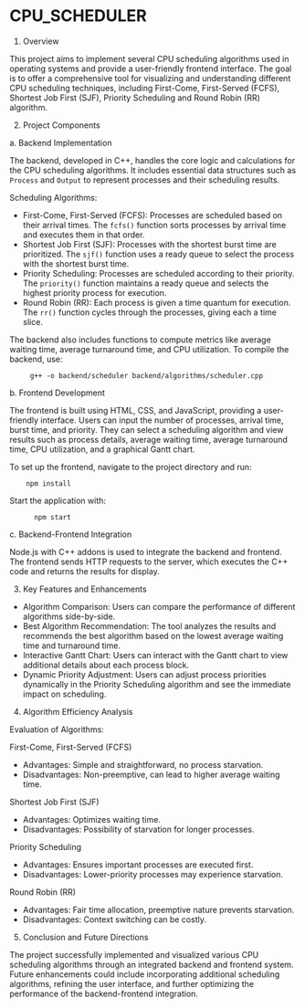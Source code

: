 # CPU_SCHEDULER

1. Overview
   
This project aims to implement several CPU scheduling algorithms used in operating systems and provide a user-friendly frontend interface. The goal is to offer a comprehensive tool for visualizing and understanding different CPU scheduling techniques, including First-Come, First-Served (FCFS), Shortest Job First (SJF), Priority Scheduling and Round Robin (RR) algorithm.

2. Project Components

a. Backend Implementation

The backend, developed in C++, handles the core logic and calculations for the CPU scheduling algorithms. It includes essential data structures such as `Process` and `Output` to represent processes and their scheduling results.

Scheduling Algorithms:

- First-Come, First-Served (FCFS):
  Processes are scheduled based on their arrival times. The `fcfs()` function sorts processes by arrival time and executes them in that order.
- Shortest Job First (SJF):
  Processes with the shortest burst time are prioritized. The `sjf()` function uses a ready queue to select the process with the shortest burst time.
- Priority Scheduling:
  Processes are scheduled according to their priority. The `priority()` function maintains a ready queue and selects the highest priority process for execution.
- Round Robin (RR):
  Each process is given a time quantum for execution. The `rr()` function cycles through the processes, giving each a time slice.

The backend also includes functions to compute metrics like average waiting time, average turnaround time, and CPU utilization. To compile the backend, use:

         g++ -o backend/scheduler backend/algorithms/scheduler.cpp


 b. Frontend Development

The frontend is built using HTML, CSS, and JavaScript, providing a user-friendly interface. Users can input the number of processes, arrival time, burst time, and priority. They can select a scheduling algorithm and view results such as process details, average waiting time, average turnaround time, CPU utilization, and a graphical Gantt chart.

To set up the frontend, navigate to the project directory and run:

        npm install

Start the application with:

          npm start

c. Backend-Frontend Integration

Node.js with C++ addons is used to integrate the backend and frontend. The frontend sends HTTP requests to the server, which executes the C++ code and returns the results for display.


3. Key Features and Enhancements
   
- Algorithm Comparison: Users can compare the performance of different algorithms side-by-side.
- Best Algorithm Recommendation: The tool analyzes the results and recommends the best algorithm based on the lowest average waiting time and turnaround time.
- Interactive Gantt Chart: Users can interact with the Gantt chart to view additional details about each process block.
- Dynamic Priority Adjustment: Users can adjust process priorities dynamically in the Priority Scheduling algorithm and see the immediate impact on scheduling.


4. Algorithm Efficiency Analysis
   
Evaluation of Algorithms:

First-Come, First-Served (FCFS)

  - Advantages: Simple and straightforward, no process starvation.
  - Disadvantages: Non-preemptive, can lead to higher average waiting time.
    
Shortest Job First (SJF)

  - Advantages: Optimizes waiting time.
  - Disadvantages: Possibility of starvation for longer processes.
    
Priority Scheduling

  - Advantages: Ensures important processes are executed first.
  - Disadvantages: Lower-priority processes may experience starvation.
    
Round Robin (RR)

  - Advantages: Fair time allocation, preemptive nature prevents starvation.
  - Disadvantages: Context switching can be costly.


5. Conclusion and Future Directions
   
The project successfully implemented and visualized various CPU scheduling algorithms through an integrated backend and frontend system. Future enhancements could include incorporating additional scheduling algorithms, refining the user interface, and further optimizing the performance of the backend-frontend integration.
